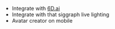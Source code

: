 - Integrate with [6D.ai](http://6D.ai)
- Integrate with that siggraph live lighting
- Avatar creator on mobile
